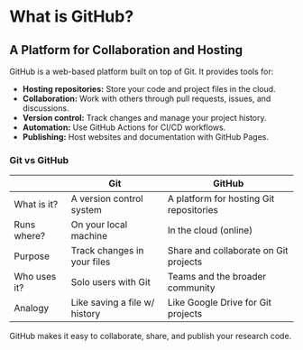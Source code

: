 # What is GitHub?

## A Platform for Collaboration and Hosting

GitHub is a web-based platform built on top of Git. It provides tools for:

- **Hosting repositories:** Store your code and project files in the cloud.
- **Collaboration:** Work with others through pull requests, issues, and discussions.
- **Version control:** Track changes and manage your project history.
- **Automation:** Use GitHub Actions for CI/CD workflows.
- **Publishing:** Host websites and documentation with GitHub Pages.

### Git vs GitHub

|                | Git                        | GitHub                                 |
|----------------|----------------------------|----------------------------------------|
| What is it?    | A version control system   | A platform for hosting Git repositories|
| Runs where?    | On your local machine      | In the cloud (online)                  |
| Purpose        | Track changes in your files| Share and collaborate on Git projects  |
| Who uses it?   | Solo users with Git        | Teams and the broader community        |
| Analogy        | Like saving a file w/ history| Like Google Drive for Git projects |

GitHub makes it easy to collaborate, share, and publish your research code.